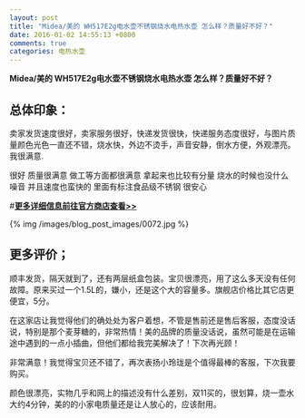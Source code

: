 ```yaml
---
layout: post
title: "Midea/美的 WH517E2g电水壶不锈钢烧水电热水壶 怎么样？质量好不好？"
date: 2016-01-02 14:55:13 +0800
comments: true
categories: 电热水壶
---
```


**Midea/美的 WH517E2g电水壶不锈钢烧水电热水壶 怎么样？质量好不好？**

## 总体印象：

卖家发货速度很好，卖家服务很好，快递发货很快，快递服务态度很好，与图片质量颜色光色一直还不错，烧水快，外边不烫手，声音安静，倒水方便，外观漂亮。我很满意.

很好 质量很满意 做工等方面都很满意 拿起来也比较有分量 烧水的时候也没什么噪音 并且速度也蛮快的 里面有标注食品级不锈钢 很安心

#[**更多详细信息前往官方商店查看>>**](http://redirect.simba.taobao.com/rd?w=unionnojs&f=http%3A%2F%2Fai.taobao.com%2Fauction%2Fedetail.htm%3Fe%3Dfr2Wz1rhlbG6k0Or%252B%252BH4tAN2PbebauemzXofVasUP7mLltG5xFicOdXrTUTgh9sMDPIwxrc30rgx5xFFx04TddwPqZtsoXfgqLKJiCwc7I6msqdEeVczj3nayBoLCgTwXiecsi3INrd%252B7RUPAz5kgg%253D%253D%26ptype%3D100010%26from%3Dbasic&k=5ccfdb950740ca16&c=un&b=alimm_0&p=mm_109581374_12296429_46532450)

<!--More-->

{% img /images/blog_post_images/0072.jpg %}

## 更多评价；

顺丰发货，隔天就到了，还有两层纸盒包装。宝贝很漂亮，用了这么多天没有任何故障。原来买过一个1.5L的，嫌小，还是这个大的容量多。旗舰店价格比其它店更便宜，5分。

在这家店让我觉得他们的确处处为客户着想，不管是售前还是售后客服，态度没话说，特别是那个麦芽糖的，非常热情！美的品牌的质量没话说，虽然可能是在运输途中遇到的一点小插曲，但他们都给我完美解决了！下次再光顾！

非常满意！我觉得宝贝还不错了，再次表扬小玲珑是个值得最棒的客服，下次我要购买。

颜色很漂亮，实物几乎和网上的描述没有什么差别，双11买的，很划算，烧一壶水大约4分钟，美的的小家电质量还是让人放心的，应该耐用。